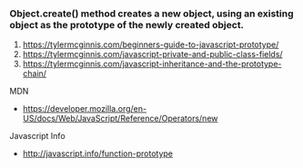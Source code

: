 ### Object.create() method creates a new object, using an existing object as the prototype of the newly created object.

1. https://tylermcginnis.com/beginners-guide-to-javascript-prototype/
2. https://tylermcginnis.com/javascript-private-and-public-class-fields/
3. https://tylermcginnis.com/javascript-inheritance-and-the-prototype-chain/


MDN
- https://developer.mozilla.org/en-US/docs/Web/JavaScript/Reference/Operators/new

Javascript Info
- http://javascript.info/function-prototype